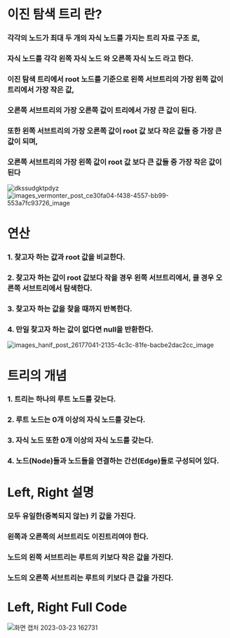 # 이진 탐색 트리 란?
### 각각의 노드가 최대 두 개의 자식 노드를 가지는 트리 자료 구조 로,
### 자식 노드를 각각 왼쪽 자식 노드 와 오른쪽 자식 노드 라고 한다.
### 이진 탐색 트리에서 root 노드를 기준으로 왼쪽 서브트리의 가장 왼쪽 값이 트리에서 가장 작은 값,
### 오른쪽 서브트리의 가장 오른쪽 값이 트리에서 가장 큰 값이 된다.
### 또한 왼쪽 서브트리의 가장 오른쪽 값이 root 값 보다 작은 값들 중 가장 큰 값이 되며,
### 오른쪽 서브트리의 가장 왼쪽 값이 root 값 보다 큰 값들 중 가장 작은 값이 된다
![dkssudgktpdyz](https://user-images.githubusercontent.com/127116197/227129866-675ca133-a089-48f6-9491-a6575a68f24d.png)
![images_vermonter_post_ce30fa04-f438-4557-bb99-553a7fc93726_image](https://user-images.githubusercontent.com/127116197/227128899-c3b78754-6fbd-47bd-8179-1967f1606dbe.png)

# 연산
### 1. 찾고자 하는 값과 root 값을 비교한다.
### 2. 찾고자 하는 값이 root 값보다 작을 경우 왼쪽 서브트리에서, 클 경우 오른쪽 서브트리에서 탐색한다.
### 3. 찾고자 하는 값을 찾을 때까지 반복한다.
### 4. 만일 찾고자 하는 값이 없다면 null을 반환한다.
![images_hanif_post_26177041-2135-4c3c-81fe-bacbe2dac2cc_image](https://user-images.githubusercontent.com/127116197/227130998-b0815217-4522-4189-925b-f29793879015.png)

# 트리의 개념
### 1. 트리는 하나의 루트 노드를 갖는다.
### 2. 루트 노드는 0개 이상의 자식 노드를 갖는다.
### 3. 자식 노드 또한 0개 이상의 자식 노드를 갖는다.
### 4. 노드(Node)들과 노드들을 연결하는 간선(Edge)들로 구성되어 있다.
# Left, Right 설명
### 모두 유일한(중복되지 않는) 키 값을 가진다.
### 왼쪽과 오른쪽의 서브트리도 이진트리여야 한다.
### 노드의 왼쪽 서브트리는 루트의 키보다 작은 값을 가진다.
### 노드의 오른쪽 서브트리는 루트의 키보다 큰 값을 가진다.
# Left, Right Full Code
![화면 캡처 2023-03-23 162731](https://user-images.githubusercontent.com/127116197/227132947-2e36a356-a484-4590-b776-2a7d106d2a80.png)
